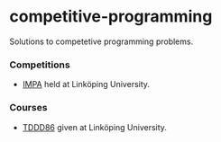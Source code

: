# competitive-programming
Solutions to competetive programming problems.

### Competitions
* [IMPA](https://www.ida.liu.se/projects/impa/new/) held at Linköping University.

### Courses
* [TDDD86](https://www.ida.liu.se/~TDDD86/index.sv.shtml) given at Linköping University.
